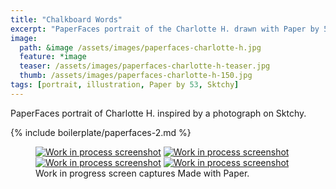 ```yaml
---
title: "Chalkboard Words"
excerpt: "PaperFaces portrait of the Charlotte H. drawn with Paper by 53 on an iPad."
image: 
  path: &image /assets/images/paperfaces-charlotte-h.jpg 
  feature: *image
  teaser: /assets/images/paperfaces-charlotte-h-teaser.jpg
  thumb: /assets/images/paperfaces-charlotte-h-150.jpg
tags: [portrait, illustration, Paper by 53, Sktchy]
---
```


PaperFaces portrait of Charlotte H. inspired by a photograph on Sktchy.

{% include boilerplate/paperfaces-2.md %}

<figure class="third">
  <a href="{{ site.url }}/assets/images/paperfaces-charlotte-h-process-1-lg.jpg"><img src="{{ site.url }}/assets/images/paperfaces-charlotte-h-process-1-600.jpg" alt="Work in process screenshot"></a>
  <a href="{{ site.url }}/assets/images/paperfaces-charlotte-h-process-2-lg.jpg"><img src="{{ site.url }}/assets/images/paperfaces-charlotte-h-process-2-600.jpg" alt="Work in process screenshot"></a>
  <a href="{{ site.url }}/assets/images/paperfaces-charlotte-h-process-3-lg.jpg"><img src="{{ site.url }}/assets/images/paperfaces-charlotte-h-process-3-600.jpg" alt="Work in process screenshot"></a>
  <a href="{{ site.url }}/assets/images/paperfaces-charlotte-h-process-4-lg.jpg"><img src="{{ site.url }}/assets/images/paperfaces-charlotte-h-process-4-600.jpg" alt="Work in process screenshot"></a>
  <figcaption>Work in progress screen captures Made with Paper.</figcaption>
</figure>
